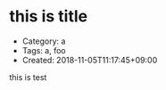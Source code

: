 this is title
=============
- Category: a
- Tags: a, foo
- Created: 2018-11-05T11:17:45+09:00

this
is
test
